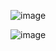 ![image](https://github.com/user-attachments/assets/7769bbf0-bcbb-4b59-99b9-ceb3d8aab4c4)


![image](https://github.com/user-attachments/assets/70d56545-bf3a-4c79-a330-0866a473b5b6)

